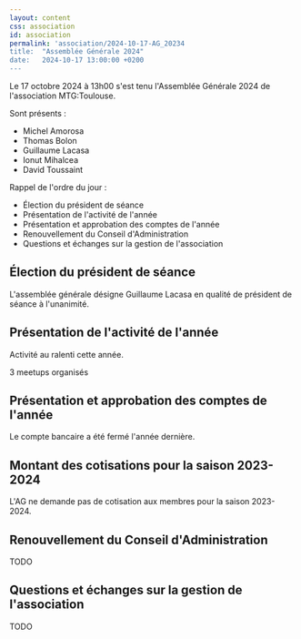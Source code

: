 ```yaml
---
layout: content
css: association
id: association
permalink: 'association/2024-10-17-AG_20234
title:  "Assemblée Générale 2024"
date:   2024-10-17 13:00:00 +0200
---
```


Le 17 octobre 2024 à 13h00 s'est tenu l'Assemblée Générale 2024 de l'association MTG:Toulouse.

Sont présents :

- Michel Amorosa
- Thomas Bolon
- Guillaume Lacasa
- Ionut Mihalcea
- David Toussaint

Rappel de l'ordre du jour :

- Élection du président de séance
- Présentation de l'activité de l'année
- Présentation et approbation des comptes de l'année
- Renouvellement du Conseil d'Administration
- Questions et échanges sur la gestion de l'association

## Élection du président de séance

L'assemblée générale désigne Guillaume Lacasa en qualité de président de séance à l'unanimité.

## Présentation de l'activité de l'année

Activité au ralenti cette année.

3 meetups organisés

## Présentation et approbation des comptes de l'année

Le compte bancaire a été fermé l'année dernière.

## Montant des cotisations pour la saison 2023-2024

L'AG ne demande pas de cotisation aux membres pour la saison 2023-2024.

## Renouvellement du Conseil d'Administration

TODO

## Questions et échanges sur la gestion de l'association

TODO
